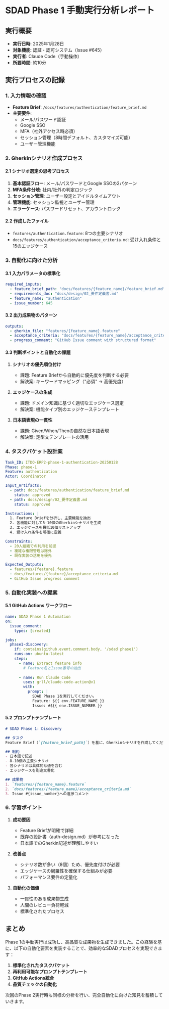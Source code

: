 # SDAD Phase 1 手動実行分析レポート

## 実行概要

- **実行日時**: 2025年1月28日
- **対象機能**: 認証・認可システム（Issue #645）
- **実行者**: Claude Code（手動操作）
- **所要時間**: 約10分

## 実行プロセスの記録

### 1. 入力情報の確認
- **Feature Brief**: `/docs/features/authentication/feature_brief.md`
- **主要要件**:
  - メール/パスワード認証
  - Google SSO
  - MFA（社外アクセス時必須）
  - セッション管理（8時間デフォルト、カスタマイズ可能）
  - ユーザー管理機能

### 2. Gherkinシナリオ作成プロセス

#### 2.1 シナリオ選定の思考プロセス
1. **基本認証フロー**: メール/パスワードとGoogle SSOの2パターン
2. **MFA条件分岐**: 社内/社外の判定ロジック
3. **セッション管理**: ユーザー設定とアイドルタイムアウト
4. **管理機能**: セッション監視とユーザー管理
5. **エラーケース**: パスワードリセット、アカウントロック

#### 2.2 作成したファイル
- `features/authentication.feature`: 8つの主要シナリオ
- `docs/features/authentication/acceptance_criteria.md`: 受け入れ条件と15のエッジケース

### 3. 自動化に向けた分析

#### 3.1 入力パラメータの標準化
```yaml
required_inputs:
  - feature_brief_path: "docs/features/{feature_name}/feature_brief.md"
  - requirements_doc: "docs/design/02_要件定義書.md"
  - feature_name: "authentication"
  - issue_number: 645
```

#### 3.2 出力成果物のパターン
```yaml
outputs:
  - gherkin_file: "features/{feature_name}.feature"
  - acceptance_criteria: "docs/features/{feature_name}/acceptance_criteria.md"
  - progress_comment: "GitHub Issue comment with structured format"
```

#### 3.3 判断ポイントと自動化の課題

1. **シナリオの優先順位付け**
   - 課題: Feature Briefから自動的に優先度を判断する必要
   - 解決案: キーワードマッピング（"必須" → 高優先度）

2. **エッジケースの生成**
   - 課題: ドメイン知識に基づく適切なエッジケース選定
   - 解決案: 機能タイプ別のエッジケーステンプレート

3. **日本語表現の一貫性**
   - 課題: Given/When/Thenの自然な日本語表現
   - 解決案: 定型文テンプレートの活用

### 4. タスクパケット設計案

```yaml
Task_ID: ITDO-ERP2-phase-1-authentication-20250128
Phase: phase-1
Feature: authentication
Actor: Coordinator

Input_Artifacts:
  - path: docs/features/authentication/feature_brief.md
    status: approved
  - path: docs/design/02_要件定義書.md
    status: approved

Instructions: |
  1. Feature Briefを分析し、主要機能を抽出
  2. 各機能に対して5-10個のGherkinシナリオを生成
  3. エッジケースを最低10個リストアップ
  4. 受け入れ条件を明確に定義

Constraints:
  - 20人組織での利用を前提
  - 複雑な権限管理は除外
  - 既存実装の活用を優先

Expected_Outputs:
  - features/{feature}.feature
  - docs/features/{feature}/acceptance_criteria.md
  - GitHub Issue progress comment
```

### 5. 自動化実装への提案

#### 5.1 GitHub Actions ワークフロー
```yaml
name: SDAD Phase 1 Automation
on:
  issue_comment:
    types: [created]

jobs:
  phase1-discovery:
    if: contains(github.event.comment.body, '/sdad phase1')
    runs-on: ubuntu-latest
    steps:
      - name: Extract feature info
        # Feature名とIssue番号の抽出
      
      - name: Run Claude Code
        uses: grll/claude-code-action@v1
        with:
          prompt: |
            SDAD Phase 1を実行してください。
            Feature: ${{ env.FEATURE_NAME }}
            Issue: #${{ env.ISSUE_NUMBER }}
```

#### 5.2 プロンプトテンプレート
```markdown
# SDAD Phase 1: Discovery

## タスク
Feature Brief（`{feature_brief_path}`）を基に、Gherkinシナリオを作成してください。

## 制約
- 日本語で記述
- 8-10個の主要シナリオ
- 各シナリオは具体的な値を含む
- エッジケースを別途文書化

## 成果物
1. `features/{feature_name}.feature`
2. `docs/features/{feature_name}/acceptance_criteria.md`
3. Issue #{issue_number}への進捗コメント
```

### 6. 学習ポイント

1. **成功要因**
   - Feature Briefが明確で詳細
   - 既存の設計書（auth-design.md）が参考になった
   - 日本語でのGherkin記述が理解しやすい

2. **改善点**
   - シナリオ数が多い（8個）ため、優先度付けが必要
   - エッジケースの網羅性を確保する仕組みが必要
   - パフォーマンス要件の定量化

3. **自動化の価値**
   - 一貫性のある成果物生成
   - 人間のレビュー負荷軽減
   - 標準化されたプロセス

## まとめ

Phase 1の手動実行は成功し、高品質な成果物を生成できました。この経験を基に、以下の自動化要素を実装することで、効率的なSDADプロセスを実現できます：

1. **標準化されたタスクパケット**
2. **再利用可能なプロンプトテンプレート**
3. **GitHub Actions統合**
4. **品質チェックの自動化**

次回のPhase 2実行時も同様の分析を行い、完全自動化に向けた知見を蓄積していきます。